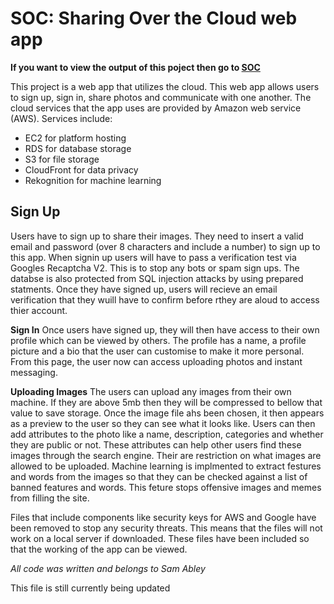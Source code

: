 # SOC: Sharing Over the Cloud web app
**If you want to view the output of this poject then go to [SOC](http://ec2-3-8-195-243.eu-west-2.compute.amazonaws.com/SOC/)**

This project is a web app that utilizes the cloud. This web app allows users to sign up, sign in, share photos and communicate with one another. The cloud services that the app uses are provided by Amazon web service (AWS). Services include:
 - EC2 for platform hosting
 - RDS for database storage
 - S3 for file storage 
 - CloudFront for data privacy 
 - Rekognition for machine learning
 
## Sign Up
Users have to sign up to share their images. They need to insert a valid email and password (over 8 characters and include a number) to sign up to this app. When signin up users will have to pass a verification test via Googles Recaptcha V2. This is to stop any bots or spam sign ups. The databse is also protected from SQL injection attacks by using prepared statments. Once they have signed up, users will recieve an email verification that they wuill have to confirm before rthey are aloud to access thier account.

**Sign In**
Once users have signed up, they will then have access to their own profile which can be viewed by others. The profile has a name, a profile picture and a bio that the user can customise to make it more personal. From this page, the user now can access uploading photos and instant messaging.

**Uploading Images**
The users can upload any images from their own machine. If they are above 5mb then they will be compressed to bellow that value to save storage. Once the image file ahs been chosen, it then appears as a preview to the user so they can see what it looks like. Users can then add attributes to the photo like a name, description, categories and whether they are public or not. These attributes can help other users find these images through the search engine. Their are restriction on what images are allowed to be uploaded. Machine learning is implmented to extract festures and words from the images so that they can be checked against a list of banned features and words. This feture stops offensive images and memes from filling the site.

Files that include components like security keys for AWS and Google have been removed to stop any security threats. This means that the files will not work on a local server if downloaded. These files have been included so that the working of the app can be viewed. 

*All code was written and belongs to Sam Abley*

This file is still currently being updated
